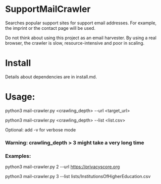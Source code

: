 # SupportMailCrawler
Searches popular support sites for support email addresses. For example, the imprint or the contact page will be used.

Do not think about using this project as an email harvester. By using a real browser, the crawler is slow, resource-intensive and poor in scaling.

# Install

Details about dependencies are in install.md.

# Usage:

python3 mail-crawler.py <crawling_depth> --url <target_url>

python3 mail-crawler.py <crawling_depth> --list <list.csv>

Optional: add -v for verbose mode

### Warning: crawling_depth > 3 might take a very long time

### Examples:

python3 mail-crawler.py 2 --url https://privacyscore.org

python3 mail-crawler.py 3 --list lists/InstitutionsOfHigherEducation.csv
